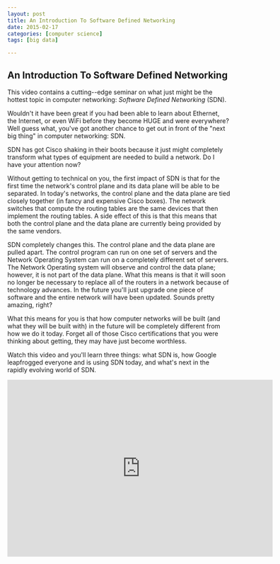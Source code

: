 ```yaml
---
layout: post
title: An Introduction To Software Defined Networking
date: 2015-02-17
categories: [computer science]
tags: [big data]

---
```


## An Introduction To Software Defined Networking

This video contains a cutting--edge seminar on what just might be the hottest topic in computer networking: *Software Defined Networking* (SDN).

Wouldn't it have been great if you had been able to learn about Ethernet, the Internet, or even WiFi before they become HUGE and were everywhere? Well guess what, you've got another chance to get out in front of the "next big thing" in computer networking: SDN.

SDN has got Cisco shaking in their boots because it just might completely transform what types of equipment are needed to build a network. Do I have your attention now?

Without getting to technical on you, the first impact of SDN is that for the first time the network's control plane and its data plane will be able to be separated. In today's networks, the control plane and the data plane are tied closely together (in fancy and expensive Cisco boxes). The network switches that compute the routing tables are the same devices that then implement the routing tables. A side effect of this is that this means that both the control plane and the data plane are currently being provided by the same vendors.

SDN completely changes this. The control plane and the data plane are pulled apart. The control program can run on one set of servers and the Network Operating System can run on a completely different set of servers. The Network Operating system will observe and control the data plane; however, it is not part of the data plane. What this means is that it will soon no longer be necessary to replace all of the routers in a network because of technology advances. In the future you'll just upgrade one piece of software and the entire network will have been updated. Sounds pretty amazing, right?

What this means for you is that how computer networks will be built (and what they will be built with) in the future will be completely different from how we do it today. Forget all of those Cisco certifications that you were thinking about getting, they may have just become worthless.

Watch this video and you'll learn three things: what SDN is, how Google leapfrogged everyone and is using SDN today, and what's next in the rapidly evolving world of SDN.

<iframe width="600" height="400" src="https://www.youtube.com/embed/H_3Lk6XbWw0" frameborder="0" allowfullscreen></iframe>